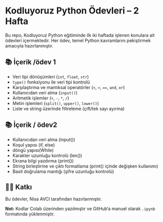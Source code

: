 # Kodluyoruz Python Ödevleri – 2 Hafta

Bu repo, Kodluyoruz Python eğitiminde ilk iki haftada işlenen konulara ait ödevleri içermektedir. Her ödev, temel Python kavramlarını pekiştirmek amacıyla hazırlanmıştır.

## 📚 İçerik /ödev 1
- Veri tipi dönüşümleri (`int`, `float`, `str`)
- `type()` fonksiyonu ile veri tipi kontrolü
- Karşılaştırma ve mantıksal operatörler (`<`, `>`, `==`, `and`, `or`)
- Kullanıcıdan veri alma (`input()`)
- Aritmetik işlemler (`+`, `-`, `*`, `/`)
- Metin işlemleri (`split()`, `upper()`, `lower()`)
- Liste ve string üzerinde filtreleme (çift/tek sayı ayırma)
 ## 📚 İçerik / ödev2
 - Kullanıcıdan veri alma (input())
- Koşul yapısı (if, else)
- döngü yapısı(While)
- Karakter uzunluğu kontrolü (len())
- Ekrana bilgi yazdırma (print())
- String birleştirme ve çıktı formatlama (print() içinde değişken kullanımı)
- Basit doğrulama mantığı (şifre uzunluğu kontrolü)

 
## 👩‍💻 Katkı
Bu ödevler, Nisa AVCI tarafından hazırlanmıştır.

**Not:** Kodlar Colab üzerinden yazılmıştır ve GitHub’a manuel olarak `.ipynb` formatında yüklenmiştir.
